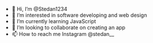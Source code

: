- 👋 Hi, I’m @Stedan1234
- 👀 I’m interested in software developing and web design
- 🌱 I’m currently learning JavaScript
- 💞️ I’m looking to collaborate on creating an app
- 📫 How to reach me Instagram @stedan__ 

<!---
Stedan1234/Stedan1234 is a ✨ special ✨ repository because its `README.md` (this file) appears on your GitHub profile.
You can click the Preview link to take a look at your changes.
--->
